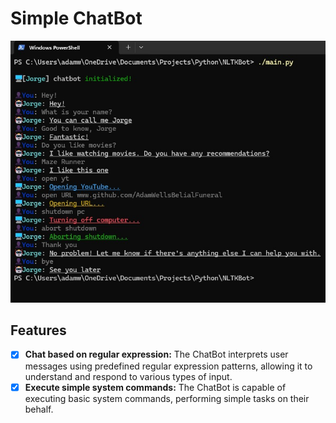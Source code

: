 # Simple ChatBot

![Alt img](https://github.com/AdamWellsBelialFuneral/Simple-ChatBot/blob/main/project_showcase.jpg)

## Features
- [X] **Chat based on regular expression:** The ChatBot interprets user messages using predefined regular expression patterns, allowing it to understand and respond to various types of input.
- [X] **Execute simple system commands:** The ChatBot is capable of executing basic system commands, performing simple tasks on their behalf.
